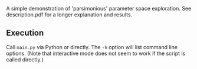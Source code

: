 
A simple demonstration of 'parsimonious' parameter space exploration.  See description.pdf for a longer explanation and results.

Execution
---------

Call `main.py` via Python or directly.  The `-h` option will list command line options.  (Note that interactive mode does not seem to work if the script is called directly.)
